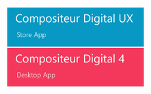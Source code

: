 [<img width="320" src="UX/en/img/main_doc_ux.jpg"/>](http://doc.compositeurdigital.com/UX/en/)  [<img width="320" src="UX/en/img/main_doc_v4.jpg"/>](http://doc.compositeurdigital.com/doc_language.html)
